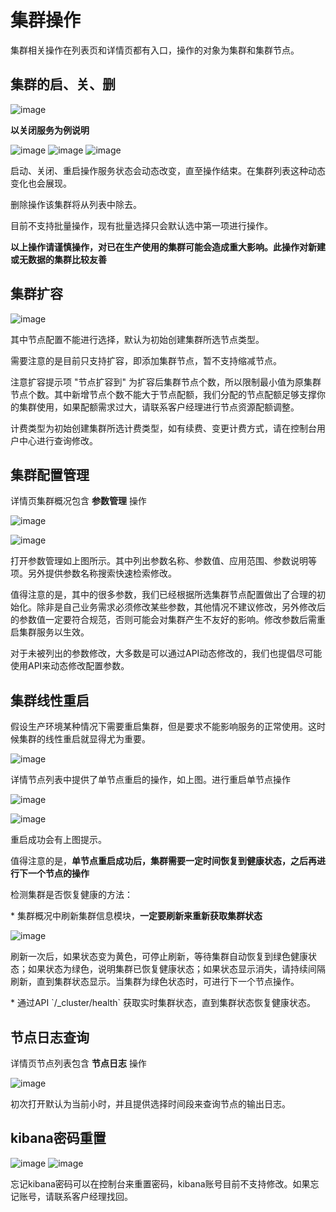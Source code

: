 # 集群操作

集群相关操作在列表页和详情页都有入口，操作的对象为集群和集群节点。

## 集群的启、关、删

![image](/images/deal_service_1.jpg)

**以关闭服务为例说明**

![image](/images/operate/deal_service_stop_1.jpg)
![image](/images/operate/deal_service_stop_2.jpg)
![image](/images/operate/deal_service_stop_3.jpg)

启动、关闭、重启操作服务状态会动态改变，直至操作结束。在集群列表这种动态变化也会展现。

删除操作该集群将从列表中除去。

目前不支持批量操作，现有批量选择只会默认选中第一项进行操作。

**以上操作请谨慎操作，对已在生产使用的集群可能会造成重大影响。此操作对新建或无数据的集群比较友善**

## 集群扩容

![image](/images/operate/deal_service_resize_1.jpg)

其中节点配置不能进行选择，默认为初始创建集群所选节点类型。

需要注意的是目前只支持扩容，即添加集群节点，暂不支持缩减节点。

注意扩容提示项 "节点扩容到"
为扩容后集群节点个数，所以限制最小值为原集群节点个数。其中新增节点个数不能大于节点配额，我们分配的节点配额足够支撑你的集群使用，如果配额需求过大，请联系客户经理进行节点资源配额调整。

计费类型为初始创建集群所选计费类型，如有续费、变更计费方式，请在控制台用户中心进行查询修改。

## 集群配置管理

详情页集群概况包含 **参数管理** 操作

![image](/images/operate/detail_cfg_manager_1.jpg)

![image](/images/operate/detail_cfg_manager_2.jpg)

打开参数管理如上图所示。其中列出参数名称、参数值、应用范围、参数说明等项。另外提供参数名称搜索快速检索修改。

值得注意的是，其中的很多参数，我们已经根据所选集群节点配置做出了合理的初始化。除非是自己业务需求必须修改某些参数，其他情况不建议修改，另外修改后的参数值一定要符合规范，否则可能会对集群产生不友好的影响。修改参数后需重启集群服务以生效。

对于未被列出的参数修改，大多数是可以通过API动态修改的，我们也提倡尽可能使用API来动态修改配置参数。

## 集群线性重启

假设生产环境某种情况下需要重启集群，但是要求不能影响服务的正常使用。这时候集群的线性重启就显得尤为重要。

![image](/images/operate/detail_nodelist_2.jpg)

详情节点列表中提供了单节点重启的操作，如上图。进行重启单节点操作

![image](/images/operate/deal_service_noderestart_1.jpg)

![image](/images/operate/deal_service_noderestart_2.jpg)

重启成功会有上图提示。

值得注意的是，**单节点重启成功后，集群需要一定时间恢复到健康状态，之后再进行下一个节点的操作**

检测集群是否恢复健康的方法：

\* 集群概况中刷新集群信息模块，**一定要刷新来重新获取集群状态**

![image](/images/operate/deal_service_noderestart_3.jpg)

刷新一次后，如果状态变为黄色，可停止刷新，等待集群自动恢复到绿色健康状态；如果状态为绿色，说明集群已恢复健康状态；如果状态显示消失，请持续间隔刷新，直到集群状态显示。当集群为绿色状态时，可进行下一个节点操作。

\* 通过API \`/\_cluster/health\` 获取实时集群状态，直到集群状态恢复健康状态。

## 节点日志查询

详情页节点列表包含 **节点日志** 操作

![image](/images/operate/detail_logs_1.jpg)

初次打开默认为当前小时，并且提供选择时间段来查询节点的输出日志。

## kibana密码重置

![image](/images/operate/deal_service_reset_passwd_1.jpg)
![image](/images/operate/deal_service_reset_passwd_2.jpg)

忘记kibana密码可以在控制台来重置密码，kibana账号目前不支持修改。如果忘记账号，请联系客户经理找回。